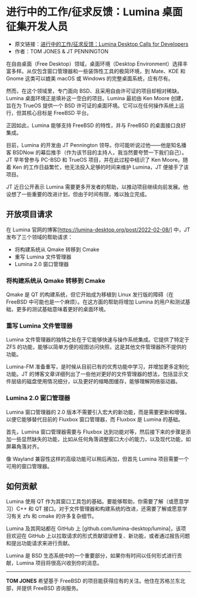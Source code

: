 # 进行中的工作/征求反馈：Lumina 桌面征集开发人员

- 原文链接：[进行中的工作/征求反馈：Lumina Desktop Calls for Developers](https://freebsdfoundation.org/wp-content/uploads/2022/04/wipcft.pdf)
- 作者：TOM JONES & JT PENNINGTON

在自由桌面（Free Desktop）领域，桌面环境（Desktop Environment）选择丰富多样。从仅包含窗口管理器和一些装饰性工具的极简环境，到 Mate、KDE 和 Gnome 这类可以媲美 macOS 或 Windows 的完整桌面系统，应有尽有。

然而，在这个领域里，专门面向 BSD、且采用自由许可证的项目却相对稀缺。Lumina 桌面环境正是填补这一空白的项目。Lumina 最初由 Ken Moore 创建，旨在为 TrueOS 提供一个 BSD 许可证的桌面环境。它可以在任何操作系统上运行，但其核心目标是 FreeBSD 平台。

正因如此，Lumina 能够支持 FreeBSD 的特性，并与 FreeBSD 的桌面接口良好集成。

目前，Lumina 的开发由 JT Pennington 领导。你可能听说过他——他是知名播客 BSDNow 的幕后推手（作为该节目的主持人，我当然要夸赞一下我们自己）。JT 早年曾参与 PC-BSD 和 TrueOS 项目，并在此过程中结识了 Ken Moore。随着 Ken 的工作日益繁忙，他无法投入足够的时间来维护 Lumina，JT 便接手了该项目。

JT 近日公开表示 Lumina 需要更多开发者的帮助，以推动项目继续向前发展。他设想了一些重要的改进计划，但由于时间有限，难以独立完成。

## 开放项目请求

在 Lumina 官网的博客[https://lumina-desktop.org/post/2022-02-08/] 中，JT 发布了三个领域的帮助请求：

- 将构建系统从 Qmake 转移到 Cmake
- 重写 Lumina 文件管理器
- Lumina 2.0 窗口管理器

### 将构建系统从 Qmake 转移到 Cmake

Qmake 是 QT 的构建系统，但它开始成为移植到 Linux 发行版的障碍（在 FreeBSD 中可能也是一个麻烦）。在这方面的帮助将增加 Lumina 的用户和测试基础，更多的测试基础意味着更好的桌面环境。

### 重写 Lumina 文件管理器

Lumina 文件管理器的独特之处在于它能够快速与操作系统集成。它提供了特定于 ZFS 的功能，能够以简单方便的视图访问快照，这是其他文件管理器所不提供的功能。

Lumina-FM 准备重写，是时候从目前已有的优秀功能中学习，并增加更多定制化功能。JT 的博客文章详细列出了一些他对更好的文件管理器的想法，包括显示文件层级的磁盘使用情况细分，以及更好的缩略图缓存，能够理解网络驱动器。

### Lumina 2.0 窗口管理器

Lumina 窗口管理器的 2.0 版本不需要引入宏大的新功能，而是需要更新和增强，以便它能够替代目前的 Fluxbox 窗口管理器，而 Fluxbox 是 Lumina 的基础。

首先，Lumina 窗口管理器需要与 Fluxbox 达到功能对等，然后接下来的步骤是添加一些显然缺失的功能，比如从任何角落调整窗口大小的能力，以及现代功能，如屏幕角落对齐。

像 Wayland 兼容性这样的高级功能可以稍后再加，但首先 Lumina 项目需要一个可用的窗口管理器。

## 如何贡献

Lumina 使用 QT 作为其窗口工具包的基础。要能够帮助，你需要了解（或愿意学习）C++ 和 QT 接口。对于文件管理器和构建系统的改进，还需要了解或愿意学习有关 zfs 和 cmake 的许多复杂细节。

Lumina 及其网站都在 GitHub 上 [github.com/lumina-desktop/lumina]，该项目欢迎在 GitHub 上以拉取请求的形式贡献错误修复、新功能，或者通过报告问题和提出功能请求来进行贡献。

Lumina 是 BSD 生态系统中的一个重要部分，如果你有时间以任何形式进行贡献，Lumina 项目将很高兴收到你的消息。

---

**TOM JONES** 希望基于 FreeBSD 的项目能获得应有的关注。他住在苏格兰东北部，并提供 FreeBSD 咨询服务。
